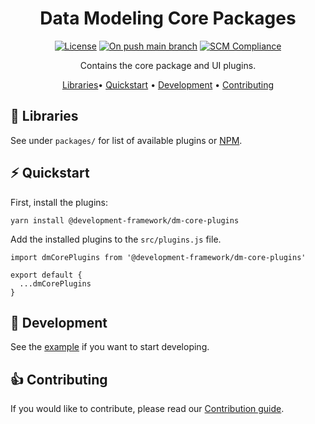 <!-- markdownlint-configure-file {
  "MD013": {
    "code_blocks": false,
    "tables": false
  },
  "MD033": false,
  "MD041": false
} -->

<div align="center">

# Data Modeling Core Packages

[![License][license-badge]][license]
[![On push main branch][on-push-main]][on-push-main]
[![SCM Compliance](https://scm-compliance-api.radix.equinor.com/repos/equinor/dm-core-packages/badge)](https://scm-compliance-api.radix.equinor.com/repos/equinor/dm-core-packages/badge)

Contains the core package and UI plugins.

[Libraries](#libraries)•
[Quickstart](#quickstart) •
[Development](#development) •
[Contributing](#contributing)

</div>

<a id="libraries"></a>
## :dart: Libraries

See under `packages/` for list of available plugins or [NPM](https://www.npmjs.com/search?q=%40development-framework).

<a id="quickstart"></a>
## :zap: Quickstart

First, install the plugins:

```
yarn install @development-framework/dm-core-plugins
```

Add the installed plugins to the `src/plugins.js` file.

```
import dmCorePlugins from '@development-framework/dm-core-plugins'

export default {
  ...dmCorePlugins
}
```

<a id="development"></a>
## :dizzy: Development

See the [example](https://github.com/equinor/dm-core-packages/tree/main/example) if you want to start developing.

<a id="Contributing"></a>
## :+1: Contributing
If you would like to contribute, please read our [Contribution guide](https://equinor.github.io/dm-docs/contributing/).

[license-badge]: https://img.shields.io/badge/License-MIT-yellow.svg
[license]: https://github.com/equinor/dm-core-packages/blob/main/LICENSE
[releases]: https://github.com/equinor/dm-core-packages/releases
[on-push-main]: https://github.com/equinor/dm-core-packages/actions/workflows/on-push.yaml/badge.svg
[on-push-main]: https://github.com/equinor/dm-core-packages/actions/workflows/on-push.yaml
